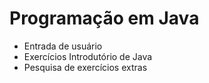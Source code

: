 # Programação em Java

- Entrada de usuário
- Exercícios Introdutório de Java
- Pesquisa de exercícios extras
